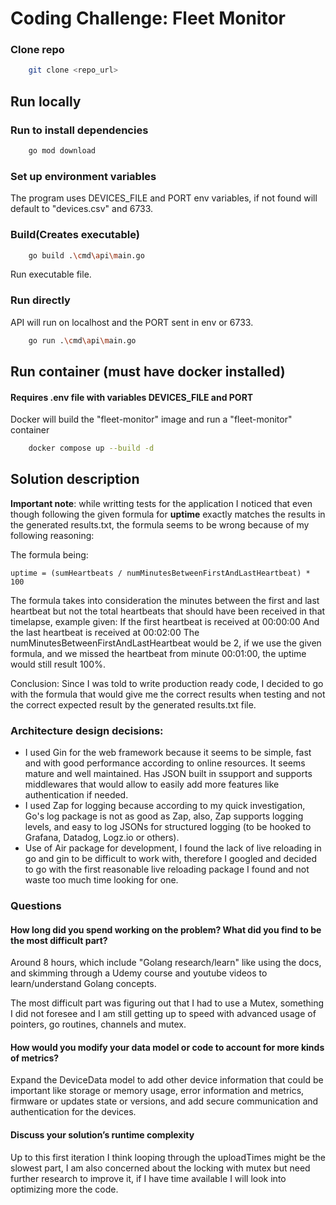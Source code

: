 
# Coding Challenge: Fleet Monitor
### Clone repo
```bash
    git clone <repo_url>
```
## Run locally
### Run to install dependencies
```bash
    go mod download
```
### Set up environment variables
The program uses DEVICES_FILE and PORT env variables, if not found will default to "devices.csv" and 6733.

### Build(Creates executable)
```bash
    go build .\cmd\api\main.go
```
Run executable file.

### Run directly
API will run on localhost and the PORT sent in env or 6733.
```bash
    go run .\cmd\api\main.go

```
## Run container (must have docker installed)
#### Requires .env file with variables DEVICES_FILE and PORT
Docker will build the "fleet-monitor" image and run a "fleet-monitor" container
```bash
    docker compose up --build -d
```



## Solution description

**Important note**: while writting tests for the application I noticed that even though following the given formula for **uptime** exactly matches the results in the generated results.txt, the formula seems to be wrong because of my following reasoning:

The formula being: 
```
uptime = (sumHeartbeats / numMinutesBetweenFirstAndLastHeartbeat) * 100
```

The formula takes into consideration the minutes between the first and last heartbeat but not the total heartbeats that should have been received in that timelapse, example given:
If the first heartbeat is received at 00:00:00
And the last heartbeat is received at 00:02:00
The numMinutesBetweenFirstAndLastHeartbeat would be 2, if we use the given formula, and we missed the heartbeat from minute 00:01:00, the uptime would still result 100%.

Conclusion: Since I was told to write production ready code, I decided to go with the formula that would give me the correct results when testing and not the correct expected result by the generated results.txt file.

### Architecture design decisions:
- I used Gin for the web framework because it seems to be simple, fast and with good performance according to online resources. It seems mature and well maintained. Has JSON built in ssupport and supports middlewares that would allow to easily add more features like authentication if needed.
- I used Zap for logging because according to my quick investigation, Go's log package is not as good as Zap, also, Zap supports logging levels, and easy to log JSONs for structured logging (to be hooked to Grafana, Datadog, Logz.io or others).
- Use of Air package for development, I found the lack of live reloading in go and gin to be difficult to work with, therefore I googled and decided to go with the first reasonable live reloading package I found and not waste too much time looking for one.

### Questions

#### How long did you spend working on the problem? What did you find to be the most difficult part?

Around 8 hours, which include "Golang research/learn" like using the docs, and skimming through a Udemy course and youtube videos to learn/understand Golang concepts.

The most difficult part was figuring out that I had to use a Mutex, something I did not foresee and I am still getting up to speed with advanced usage of pointers, go routines, channels and mutex.

#### How would you modify your data model or code to account for more kinds of metrics?

Expand the DeviceData model to add other device information that could be important like storage or memory usage, error information and metrics, firmware or updates state or versions, and add secure communication and authentication for the devices.

#### Discuss your solution’s runtime complexity

Up to this first iteration I think looping through the uploadTimes might be the slowest part, I am also concerned about the locking with mutex but need further research to improve it, if I have time available I will look into optimizing more the code. 